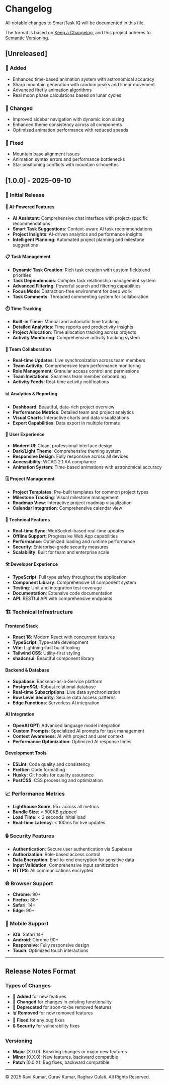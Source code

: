 # Changelog

All notable changes to SmartTask IQ will be documented in this file.

The format is based on [Keep a Changelog](https://keepachangelog.com/en/1.0.0/),
and this project adheres to [Semantic Versioning](https://semver.org/spec/v2.0.0.html).

## [Unreleased]

### 🚀 Added
- Enhanced time-based animation system with astronomical accuracy
- Sharp mountain generation with random peaks and linear movement
- Advanced firefly animation algorithms
- Real moon phase calculations based on lunar cycles

### 🎨 Changed
- Improved sidebar navigation with dynamic icon sizing
- Enhanced theme consistency across all components
- Optimized animation performance with reduced speeds

### 🐛 Fixed
- Mountain base alignment issues
- Animation syntax errors and performance bottlenecks
- Star positioning conflicts with mountain silhouettes

## [1.0.0] - 2025-09-10

### 🎉 Initial Release

#### 🧠 AI-Powered Features
- **AI Assistant**: Comprehensive chat interface with project-specific recommendations
- **Smart Task Suggestions**: Context-aware AI task recommendations
- **Project Insights**: AI-driven analytics and performance insights
- **Intelligent Planning**: Automated project planning and milestone suggestions

#### 📋 Task Management
- **Dynamic Task Creation**: Rich task creation with custom fields and priorities
- **Task Dependencies**: Complex task relationship management system
- **Advanced Filtering**: Powerful search and filtering capabilities
- **Focus Mode**: Distraction-free environment for deep work
- **Task Comments**: Threaded commenting system for collaboration

#### ⏱️ Time Tracking
- **Built-in Timer**: Manual and automatic time tracking
- **Detailed Analytics**: Time reports and productivity insights
- **Project Allocation**: Time allocation tracking across projects
- **Activity Monitoring**: Comprehensive activity tracking system

#### 👥 Team Collaboration
- **Real-time Updates**: Live synchronization across team members
- **Team Activity**: Comprehensive team performance monitoring
- **Role Management**: Granular access control and permissions
- **Team Invitations**: Seamless team member onboarding
- **Activity Feeds**: Real-time activity notifications

#### 📊 Analytics & Reporting
- **Dashboard**: Beautiful, data-rich project overview
- **Performance Metrics**: Detailed team and project analytics
- **Visual Charts**: Interactive charts and data visualizations
- **Export Capabilities**: Data export in multiple formats

#### 🎨 User Experience
- **Modern UI**: Clean, professional interface design
- **Dark/Light Theme**: Comprehensive theming system
- **Responsive Design**: Fully responsive across all devices
- **Accessibility**: WCAG 2.1 AA compliance
- **Animation System**: Time-based animations with astronomical accuracy

#### 🗓️ Project Management
- **Project Templates**: Pre-built templates for common project types
- **Milestone Tracking**: Visual milestone management
- **Roadmap View**: Interactive project roadmap visualization
- **Calendar Integration**: Comprehensive calendar view

#### 🔧 Technical Features
- **Real-time Sync**: WebSocket-based real-time updates
- **Offline Support**: Progressive Web App capabilities
- **Performance**: Optimized loading and runtime performance
- **Security**: Enterprise-grade security measures
- **Scalability**: Built for team and enterprise scale

#### 🛠️ Developer Experience
- **TypeScript**: Full type safety throughout the application
- **Component Library**: Comprehensive UI component system
- **Testing**: Unit and integration test coverage
- **Documentation**: Extensive code documentation
- **API**: RESTful API with comprehensive endpoints

### 🏗️ Technical Infrastructure

#### Frontend Stack
- **React 18**: Modern React with concurrent features
- **TypeScript**: Type-safe development
- **Vite**: Lightning-fast build tooling
- **Tailwind CSS**: Utility-first styling
- **shadcn/ui**: Beautiful component library

#### Backend & Database
- **Supabase**: Backend-as-a-Service platform
- **PostgreSQL**: Robust relational database
- **Real-time Subscriptions**: Live data synchronization
- **Row Level Security**: Secure data access patterns
- **Edge Functions**: Serverless AI integration

#### AI Integration
- **OpenAI GPT**: Advanced language model integration
- **Custom Prompts**: Specialized AI prompts for task management
- **Context Awareness**: AI with project and user context
- **Performance Optimization**: Optimized AI response times

#### Development Tools
- **ESLint**: Code quality and consistency
- **Prettier**: Code formatting
- **Husky**: Git hooks for quality assurance
- **PostCSS**: CSS processing and optimization

### 📈 Performance Metrics
- **Lighthouse Score**: 95+ across all metrics
- **Bundle Size**: < 500KB gzipped
- **Load Time**: < 2 seconds initial load
- **Real-time Latency**: < 100ms for live updates

### 🔒 Security Features
- **Authentication**: Secure user authentication via Supabase
- **Authorization**: Role-based access control
- **Data Encryption**: End-to-end encryption for sensitive data
- **Input Validation**: Comprehensive input sanitization
- **HTTPS**: All communications encrypted

### 🌐 Browser Support
- **Chrome**: 90+
- **Firefox**: 88+
- **Safari**: 14+
- **Edge**: 90+

### 📱 Mobile Support
- **iOS**: Safari 14+
- **Android**: Chrome 90+
- **Responsive**: Fully responsive design
- **Touch**: Optimized touch interactions

---

## Release Notes Format

### Types of Changes
- 🚀 **Added** for new features
- 🎨 **Changed** for changes in existing functionality
- 🔧 **Deprecated** for soon-to-be removed features
- 🗑️ **Removed** for now removed features
- 🐛 **Fixed** for any bug fixes
- 🔒 **Security** for vulnerability fixes

### Versioning
- **Major** (X.0.0): Breaking changes or major new features
- **Minor** (0.X.0): New features, backward compatible
- **Patch** (0.0.X): Bug fixes, backward compatible

---

© 2025 Ravi Kumar, Gurav Kumar, Raghav Gulati. All Rights Reserved.
